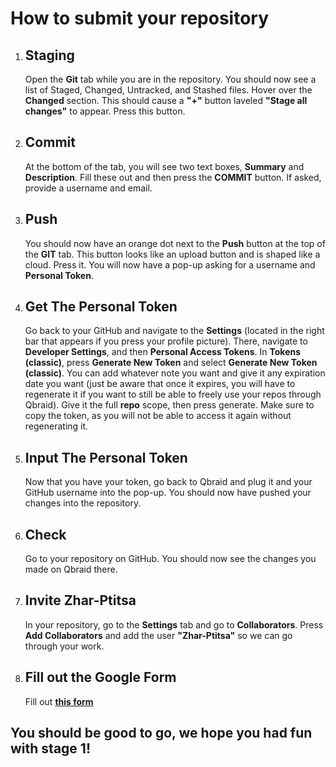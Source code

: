 # How to submit your repository

1. ## Staging

   Open the **Git** tab while you are in the repository. You should now see a list of Staged, Changed, Untracked, and Stashed files. Hover over the **Changed** section. This should cause a **"+"** button laveled **"Stage all changes"** to appear. Press this button.

2. ## Commit

   At the bottom of the tab, you will see two text boxes, **Summary** and **Description**. Fill these out and then press the **COMMIT** button. If asked, provide a username and email.

3. ## Push

   You should now have an orange dot next to the **Push** button at the top of the **GIT** tab. This button looks like an upload button and is shaped like a cloud. Press it. You will now have a pop-up asking for a username and **Personal Token**.

4. ## Get The Personal Token

   Go back to your GitHub and navigate to the **Settings** (located in the right bar that appears if you press your profile picture).
    There, navigate to **Developer Settings**, and then **Personal Access Tokens**. In **Tokens (classic)**, press **Generate New Token** and select **Generate New Token (classic)**.
    You can add whatever note you want and give it any expiration date you want (just be aware that once it expires, you will have to regenerate it if you want to still be able to freely use your repos through Qbraid).
    Give it the full **repo** scope, then press generate.
    Make sure to copy the token, as you will not be able to access it again without regenerating it.

5. ## Input The Personal Token

    Now that you have your token, go back to Qbraid and plug it and your GitHub username into the pop-up. You should now have pushed your changes into the repository.

6. ## Check

   Go to your repository on GitHub. You should now see the changes you made on Qbraid there.

7. ## Invite Zhar-Ptitsa

   In your repository, go to the **Settings** tab and go to **Collaborators**. Press **Add Collaborators** and add the user **"Zhar-Ptitsa"** so we can go through your work.

8. ## Fill out the Google Form

   Fill out **[this form](https://forms.gle/frS6eWWaNLeY2tzy5)**

## You should be good to go, we hope you had fun with stage 1!